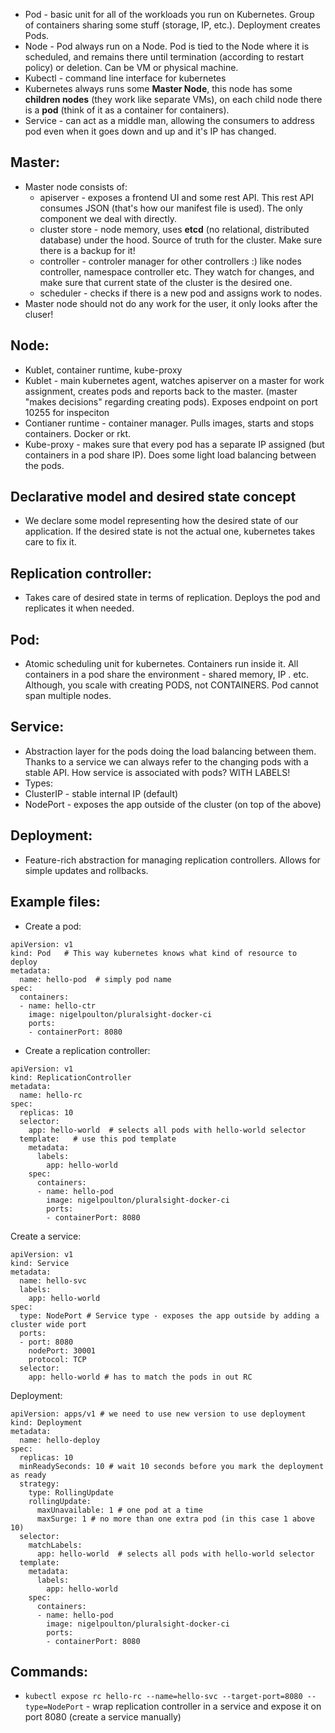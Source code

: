  - Pod - basic unit for all of the workloads you run on Kubernetes. Group of containers sharing some stuff (storage, IP, etc.). Deployment creates Pods.
 - Node - Pod always run on a Node. Pod is tied to the Node where it is scheduled, and remains there until termination (according to restart policy) or deletion. Can be VM or physical machine.
 - Kubectl - command line interface for kubernetes
 - Kubernetes always runs some **Master Node**, this node has some **children nodes** (they work like separate VMs), on each child node there is a **pod** (think of it as a container for containers).
 - Service - can act as a middle man, allowing the consumers to address pod even when it goes down and up and it's IP has changed.
 
## Master:
- Master node consists of:
  - apiserver - exposes a frontend UI and some rest API. This rest API consumes JSON (that's how our manifest file is used). The only component we deal with directly.
  - cluster store - node memory, uses **etcd** (no relational, distributed database) under the hood. Source of truth for the cluster. Make sure there is a backup for it!
  - controller - controler manager for other controllers :) like nodes controller, namespace controller etc. They watch for changes, and make sure that current state of the cluster is the desired one.
  - scheduler - checks if there is a new pod and assigns work to nodes.
- Master node should not do any work for the user, it only looks after the cluser!

## Node:
- Kublet, container runtime, kube-proxy
- Kublet - main kubernetes agent, watches apiserver on a master for work assignment, creates pods and reports back to the master. (master "makes decisions" regarding creating pods). Exposes endpoint on port 10255 for inspeciton
- Contianer runtime - container manager. Pulls images, starts and stops containers. Docker or rkt.
- Kube-proxy - makes sure that every pod has a separate IP assigned (but containers in a pod share IP). Does some light load balancing between the pods.

## Declarative model and desired state concept
-  We declare some model representing how the desired state of our application. If the desired state is not the actual one, kubernetes takes care to fix it.

## Replication controller:
- Takes care of desired state in terms of replication. Deploys the pod and replicates it when needed.

## Pod:
- Atomic scheduling unit for kubernetes. Containers run inside it. All containers in a pod share the environment - shared memory, IP . etc. Although, you scale with creating PODS, not CONTAINERS. Pod cannot span multiple nodes.

## Service:
- Abstraction layer for the pods doing the load balancing between them. Thanks to a service we can always refer to the changing pods with a stable API. How service is associated with pods? WITH LABELS!
- Types:
 - ClusterIP - stable internal IP (default)
 - NodePort - exposes the app outside of the cluster (on top of the above)

## Deployment:
- Feature-rich abstraction for managing replication controllers. Allows for simple updates and rollbacks.

## Example files:
- Create a pod:
```
apiVersion: v1
kind: Pod   # This way kubernetes knows what kind of resource to deploy
metadata:
  name: hello-pod  # simply pod name
spec:
  containers:
  - name: hello-ctr
    image: nigelpoulton/pluralsight-docker-ci
    ports:
    - containerPort: 8080
```
- Create a replication controller:
```
apiVersion: v1
kind: ReplicationController
metadata:
  name: hello-rc
spec:
  replicas: 10
  selector:
    app: hello-world  # selects all pods with hello-world selector
  template:   # use this pod template
    metadata:
      labels:
        app: hello-world
    spec:
      containers:
      - name: hello-pod
        image: nigelpoulton/pluralsight-docker-ci
        ports:
        - containerPort: 8080
```
Create a service:
```
apiVersion: v1
kind: Service
metadata:
  name: hello-svc
  labels:
    app: hello-world
spec:
  type: NodePort # Service type - exposes the app outside by adding a cluster wide port
  ports:
  - port: 8080
    nodePort: 30001
    protocol: TCP
  selector:
    app: hello-world # has to match the pods in out RC
```
Deployment:
```
apiVersion: apps/v1 # we need to use new version to use deployment
kind: Deployment
metadata:
  name: hello-deploy
spec:
  replicas: 10
  minReadySeconds: 10 # wait 10 seconds before you mark the deployment as ready
  strategy:
    type: RollingUpdate
    rollingUpdate:
      maxUnavailable: 1 # one pod at a time
      maxSurge: 1 # no more than one extra pod (in this case 1 above 10)
  selector:
    matchLabels:
      app: hello-world  # selects all pods with hello-world selector
  template:
    metadata:
      labels:
        app: hello-world
    spec:
      containers:
      - name: hello-pod
        image: nigelpoulton/pluralsight-docker-ci
        ports:
        - containerPort: 8080
```

## Commands:
- `kubectl expose rc hello-rc --name=hello-svc --target-port=8080 --type=NodePort` - wrap replication controller in a service and expose it on port 8080 (create a service manually)
